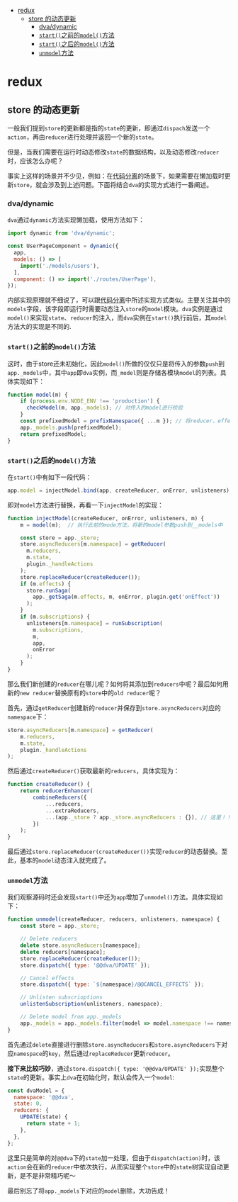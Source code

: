<!-- TOC -->

- [redux](#redux)
    - [store 的动态更新](#store-的动态更新)
        - [dva/dynamic](#dvadynamic)
        - [`start()`之前的`model()`方法](#start之前的model方法)
        - [`start()`之后的`model()`方法](#start之后的model方法)
        - [`unmodel`方法](#unmodel方法)

<!-- /TOC -->

# redux

## store 的动态更新

一般我们提到`store`的更新都是指的`state`的更新，即通过`dispach`发送一个`action`，再由`reducer`进行处理并返回一个新的`state`。

但是，当我们需要在运行时动态修改`state`的数据结构，以及动态修改`reducer`时，应该怎么办呢？

事实上这样的场景并不少见，例如：在[代码分离](https://github.com/wfatec/notebook/tree/master/react/code-split)的场景下，如果需要在懒加载时更新`store`，就会涉及到上述问题。下面将结合`dva`的实现方式进行一番阐述。

### dva/dynamic

`dva`通过`dynamic`方法实现懒加载，使用方法如下：

```js
import dynamic from 'dva/dynamic';

const UserPageComponent = dynamic({
  app,
  models: () => [
    import('./models/users'),
  ],
  component: () => import('./routes/UserPage'),
});
```

内部实现原理就不细说了，可以跟[代码分离](https://github.com/wfatec/notebook/tree/master/react/code-split)中所述实现方式类似。主要关注其中的`models`字段，该字段即运行时需要动态注入`store`的`model`模块。`dva`实例是通过`model()`来实现`state`、`reducer`的注入，而`dva`实例在`start()`执行前后，其`model`方法大的实现是不同的.

### `start()`之前的`model()`方法

这时，由于store还未初始化，因此`model()`所做的仅仅只是将传入的参数`push`到`app._models`中，其中`app`即`dva`实例，而`_model`则是存储各模块`model`的列表。具体实现如下：

```js
function model(m) {
    if (process.env.NODE_ENV !== 'production') {
      checkModel(m, app._models); // 对传入的model进行校验
    }
    const prefixedModel = prefixNamespace({ ...m }); // 将reducer，effect等方法重命名到对应namespace下
    app._models.push(prefixedModel);
    return prefixedModel;
}
```

### `start()`之后的`model()`方法

在`start()`中有如下一段代码：

```js
app.model = injectModel.bind(app, createReducer, onError, unlisteners);
```

即对`model`方法进行替换，再看一下`injectModel`的实现：

```js
function injectModel(createReducer, onError, unlisteners, m) {
    m = model(m);  // 执行此前的mode方法，将新的model参数push到__models中

    const store = app._store;
    store.asyncReducers[m.namespace] = getReducer(
      m.reducers,
      m.state,
      plugin._handleActions
    );
    store.replaceReducer(createReducer());
    if (m.effects) {
      store.runSaga(
        app._getSaga(m.effects, m, onError, plugin.get('onEffect'))
      );
    }
    if (m.subscriptions) {
      unlisteners[m.namespace] = runSubscription(
        m.subscriptions,
        m,
        app,
        onError
      );
    }
}
```

那么我们新创建的`reducer`在哪儿呢？如何将其添加到`reducers`中呢？最后如何用新的`new reducer`替换原有的`store`中的`old reducer`呢？

首先，通过`getReducer`创建新的`reducer`并保存到`store.asyncReducers`对应的`namespace`下：

```js
store.asyncReducers[m.namespace] = getReducer(
    m.reducers,
    m.state,
    plugin._handleActions
);
```

然后通过`createReducer()`获取最新的`reducers`，具体实现为：

```js
function createReducer() {
    return reducerEnhancer(
        combineReducers({
            ...reducers,
            ...extraReducers,
            ...(app._store ? app._store.asyncReducers : {}), // 这里！！！
        })
    );
}
```

最后通过`store.replaceReducer(createReducer())`实现`reducer`的动态替换。至此，基本的`model`动态注入就完成了。

### `unmodel`方法

我们观察源码时还会发现`start()`中还为`app`增加了`unmodel()`方法。具体实现如下：

```js
function unmodel(createReducer, reducers, unlisteners, namespace) {
    const store = app._store;

    // Delete reducers
    delete store.asyncReducers[namespace];
    delete reducers[namespace];
    store.replaceReducer(createReducer());
    store.dispatch({ type: '@@dva/UPDATE' });

    // Cancel effects
    store.dispatch({ type: `${namespace}/@@CANCEL_EFFECTS` });

    // Unlisten subscrioptions
    unlistenSubscription(unlisteners, namespace);

    // Delete model from app._models
    app._models = app._models.filter(model => model.namespace !== namespace);
}
```

首先通过`delete`直接进行删除`store.asyncReducers`和`store.asyncReducers`下对应`namespace`的`key`，然后通过`replaceReducer`更新`reducer`。

**接下来比较巧妙**，通过`store.dispatch({ type: '@@dva/UPDATE' });`实现整个`state`的更新。事实上`dva`在初始化时，默认会传入一个`model`:

```js
const dvaModel = {
  namespace: '@@dva',
  state: 0,
  reducers: {
    UPDATE(state) {
      return state + 1;
    },
  },
};
```

这里只是简单的对`@@dva`下的`state`加一处理，但由于`dispatch(action)`时，该`action`会在新的`reducer`中依次执行，从而实现整个`store`中的`state`树实现自动更新，是不是非常精巧呢～

最后别忘了将`app._models`下对应的`model`删除，大功告成！

